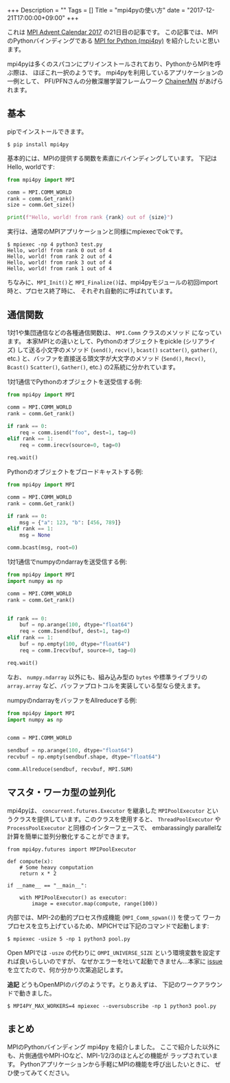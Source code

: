 +++
Description = ""
Tags = []
Title = "mpi4pyの使い方"
date = "2017-12-21T17:00:00+09:00"
+++

これは [MPI Advent Calendar 2017](https://adventar.org/calendars/2548)
の21日目の記事です。
この記事では、MPIのPythonバインディングである
[MPI for Python (mpi4py)](http://mpi4py.scipy.org/) を紹介したいと思います。

<!--more-->

mpi4pyは多くのスパコンにプリインストールされており、PythonからMPIを呼ぶ際は、
ほぼこれ一択のようです。
mpi4pyを利用しているアプリケーションの一例として、
PFI/PFNさんの分散深層学習フレームワーク
[ChainerMN](https://github.com/chainer/chainermn) があげられます。

## 基本

pipでインストールできます。

```
$ pip install mpi4py
```

基本的には、MPIの提供する関数を素直にバインディングしています。
下記はHello, worldです:

```python
from mpi4py import MPI

comm = MPI.COMM_WORLD
rank = comm.Get_rank()
size = comm.Get_size()

print(f"Hello, world! from rank {rank} out of {size}")
```

実行は、通常のMPIアプリケーションと同様にmpiexecでokです。

```nohighlight
$ mpiexec -np 4 python3 test.py
Hello, world! from rank 0 out of 4
Hello, world! from rank 2 out of 4
Hello, world! from rank 3 out of 4
Hello, world! from rank 1 out of 4
```

ちなみに、`MPI_Init()`と
`MPI_Finalize()`は、mpi4pyモジュールの初回import時と、プロセス終了時に、
それぞれ自動的に呼ばれています。

## 通信関数

1対1や集団通信などの各種通信関数は、 `MPI.Comm` クラスのメソッド
になっています。
本家MPIとの違いとして、Pythonのオブジェクトをpickle (シリアライズ)
して送る小文字のメソッド
(`send()`, `recv()`, `bcast()` `scatter()`, `gather()`, etc.)
と、バッファを直接送る頭文字が大文字のメソッド
(`Send()`, `Recv()`, `Bcast()` `Scatter()`, `Gather()`, etc.)
の2系統に分かれています。

1対1通信でPythonのオブジェクトを送受信する例:

```python
from mpi4py import MPI

comm = MPI.COMM_WORLD
rank = comm.Get_rank()

if rank == 0:
    req = comm.isend("foo", dest=1, tag=0)
elif rank == 1:
    req = comm.irecv(source=0, tag=0)

req.wait()
```

Pythonのオブジェクトをブロードキャストする例:

```python
from mpi4py import MPI

comm = MPI.COMM_WORLD
rank = comm.Get_rank()

if rank == 0:
    msg = {"a": 123, "b": [456, 789]}
elif rank == 1:
    msg = None

comm.bcast(msg, root=0)
```

1対1通信でnumpyのndarrayを送受信する例:

```python
from mpi4py import MPI
import numpy as np

comm = MPI.COMM_WORLD
rank = comm.Get_rank()


if rank == 0:
    buf = np.arange(100, dtype="float64")
    req = comm.Isend(buf, dest=1, tag=0)
elif rank == 1:
    buf = np.empty(100, dtype="float64")
    req = comm.Irecv(buf, source=0, tag=0)

req.wait()
```

なお、 `numpy.ndarray` 以外にも、組み込み型の `bytes` や標準ライブラリの
`array.array` など、バッファプロトコルを実装している型なら使えます。

numpyのndarrayをバッファをAllreduceする例:

```python
from mpi4py import MPI
import numpy as np


comm = MPI.COMM_WORLD

sendbuf = np.arange(100, dtype="float64")
recvbuf = np.empty(sendbuf.shape, dtype="float64")

comm.Allreduce(sendbuf, recvbuf, MPI.SUM)
```


## マスタ・ワーカ型の並列化

mpi4pyは、 `concurrent.futures.Executor` を継承した `MPIPoolExecutor`
というクラスを提供しています。このクラスを使用すると、
`ThreadPoolExecutor` や `ProcessPoolExecutor` と同様のインターフェースで、
embarassingly parallelな計算を簡単に並列分散化することができます。

```
from mpi4py.futures import MPIPoolExecutor

def compute(x):
    # Some heavy computation
    return x * 2

if __name__ == "__main__":

    with MPIPoolExecutor() as executor:
        image = executor.map(compute, range(100))
```

内部では、MPI-2の動的プロセス作成機能 (`MPI_Comm_spwan()`) を使って
ワーカプロセスを立ち上げているため、MPICHでは下記のコマンドで起動します:

```nohighlight
$ mpiexec -usize 5 -np 1 python3 pool.py
```

Open MPIでは `-usze` の代わりに `OMPI_UNIVERSE_SIZE`
という環境変数を設定すれば良いらしいのですが、
なぜかエラーを吐いて起動できません…本家に
[issue](https://bitbucket.org/mpi4py/mpi4py/issues/88)
を立てたので、何か分かり次第追記します。

**追記** どうもOpenMPIのバグのようです。とりあえずは、
下記のワークアラウンドで動きました。

```nohighlight
$ MPI4PY_MAX_WORKERS=4 mpiexec --oversubscribe -np 1 python3 pool.py
```

## まとめ

MPIのPythonバインディング mpi4py を紹介しました。
ここで紹介した以外にも、片側通信やMPI-IOなど、MPI-1/2/3のほとんどの機能が
ラップされています。
Pythonアプリケーションから手軽にMPIの機能を呼び出したいときに、
ぜひ使ってみてください。

